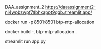 DAA_assignment_2
https://daaassignment2-ni4wpbzwpf78bhxappt9qgb.streamlit.app/

docker run -p 8501:8501 btp-mtp-allocation

docker build -t btp-mtp-allocation .

streamlit run app.py
